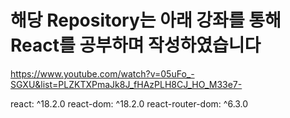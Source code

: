 # 해당 Repository는 아래 강좌를 통해 React를 공부하며 작성하였습니다

https://www.youtube.com/watch?v=05uFo_-SGXU&list=PLZKTXPmaJk8J_fHAzPLH8CJ_HO_M33e7-

react: ^18.2.0
react-dom: ^18.2.0
react-router-dom: ^6.3.0
